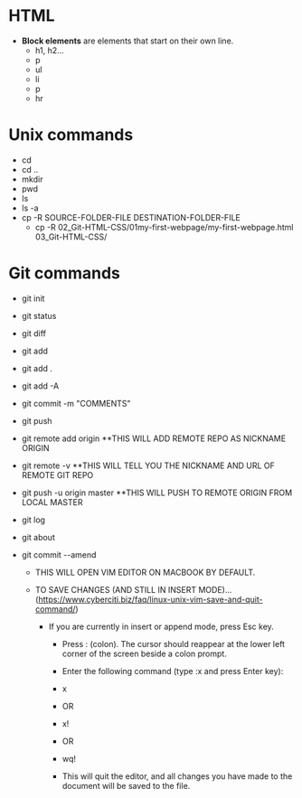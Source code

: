 # HTML
* **Block elements** are elements that start on their own line.
	* h1, h2...
	* p
	* ul
	* li
	* p 
	* hr

# Unix commands
* cd 
* cd ..
* mkdir
* pwd
* ls
* ls -a
* cp -R SOURCE-FOLDER-FILE DESTINATION-FOLDER-FILE
	* cp -R 02_Git-HTML-CSS/01my-first-webpage/my-first-webpage.html 03_Git-HTML-CSS/



# Git commands
* git init
* git status
* git diff
* git add
* git add .
* git add -A
* git commit -m "COMMENTS"
* git push

* git remote add origin <URL OF REMOTE REPO>
	**THIS WILL ADD REMOTE REPO AS NICKNAME ORIGIN 

* git remote -v
	**THIS WILL TELL YOU THE NICKNAME AND URL OF REMOTE GIT REPO

* git push -u origin master
	**THIS WILL PUSH TO REMOTE ORIGIN FROM LOCAL MASTER

* git log
* git about
* git commit --amend <THIS AMENDS LAST COMMIT MESSAGE>
	* THIS WILL OPEN VIM EDITOR ON MACBOOK BY DEFAULT.
	* TO SAVE CHANGES (AND STILL IN INSERT MODE)...(https://www.cyberciti.biz/faq/linux-unix-vim-save-and-quit-command/)

	  * If you are currently in insert or append mode, press Esc key.

		* Press : (colon). The cursor should reappear at the lower left corner of the screen beside a colon prompt.

		* Enter the following command (type :x and press Enter key):

		* x
		* OR

		* x!
		* OR

		* wq!
		* This will quit the editor, and all changes you have made to the document will be saved to the file.